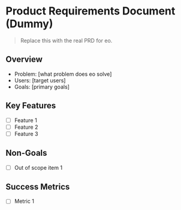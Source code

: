 # Product Requirements Document (Dummy)

> Replace this with the real PRD for eo.

## Overview
- Problem: [what problem does eo solve]
- Users: [target users]
- Goals: [primary goals]

## Key Features
- [ ] Feature 1
- [ ] Feature 2
- [ ] Feature 3

## Non-Goals
- [ ] Out of scope item 1

## Success Metrics
- [ ] Metric 1